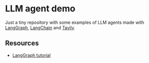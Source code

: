 # LLM agent demo

Just a tiny repository with some examples of LLM agents made with [LangGraph](https://github.com/langchain-ai/langgraph), [LangChain](https://github.com/langchain-ai/langchain) and [Tavily](http://tavily.com/).

## Resources

- [LangGraph tutorial](https://langchain-ai.github.io/langgraph/concepts/why-langgraph/)
